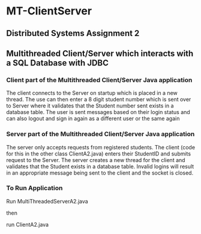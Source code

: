 # MT-ClientServer
## Distributed Systems Assignment 2
## Multithreaded Client/Server which interacts with a SQL Database with JDBC

### Client part of the Multithreaded Client/Server Java application
The client connects to the Server on startup which is placed in a new thread. The use can then enter a 8 digit student number
which is sent over to Server where it validates that the Student number sent exists in a database table.
The user is sent messages based on their login status and can also logout and sign in again as a different user or the same again

### Server part of the Multithreaded Client/Server Java application

The server only accepts requests from registered students. The client (code for this in the other class ClientA2.java) enters their StudentID and submits request to the Server. The server creates a new thread for the client and validates that the
Student exists in a database table. Invalid logins will result in an appropriate message being sent to the client and the socket is closed.

### To Run Application

Run MultiThreadedServerA2.java

then

run ClientA2.java
